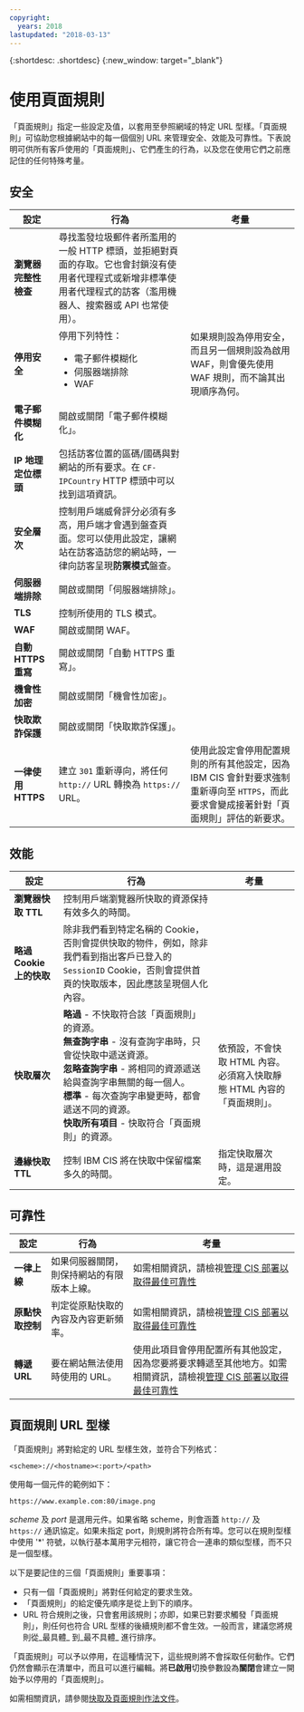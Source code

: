 ```yaml
---
copyright:
  years: 2018
lastupdated: "2018-03-13"
---
```


{:shortdesc: .shortdesc}
{:new_window: target="_blank"}

# 使用頁面規則

「頁面規則」指定一些設定及值，以套用至參照網域的特定 URL 型樣。「頁面規則」可協助您根據網站中的每一個個別 URL 來管理安全、效能及可靠性。下表說明可供所有客戶使用的「頁面規則」、它們產生的行為，以及您在使用它們之前應記住的任何特殊考量。

## 安全

| **設定** | **行為** | **考量** |
|-----------|----------|----------------|
|**瀏覽器完整性檢查**|尋找濫發垃圾郵件者所濫用的一般 HTTP 標頭，並拒絕對頁面的存取。它也會封鎖沒有使用者代理程式或新增非標準使用者代理程式的訪客（濫用機器人、搜索器或 API 也常使用）。| |
|**停用安全**|停用下列特性：<ul><li>電子郵件模糊化</li> <li>伺服器端排除</li> <li>WAF</li></ul>|如果規則設為停用安全，而且另一個規則設為啟用 WAF，則會優先使用 WAF 規則，而不論其出現順序為何。|
|**電子郵件模糊化**|開啟或關閉「電子郵件模糊化」。| |
|**IP 地理定位標頭**|包括訪客位置的區碼/國碼與對網站的所有要求。在 `CF-IPCountry` HTTP 標頭中可以找到這項資訊。| |  
|**安全層次**|控制用戶端威脅評分必須有多高，用戶端才會遇到盤查頁面。您可以使用此設定，讓網站在訪客造訪您的網站時，一律向訪客呈現**防禦模式**盤查。| |
|**伺服器端排除**|開啟或關閉「伺服器端排除」。| |
|**TLS**|控制所使用的 TLS 模式。| |
|**WAF**|開啟或關閉 WAF。| |  
|**自動 HTTPS 重寫**|開啟或關閉「自動 HTTPS 重寫」。| |
|**機會性加密**|開啟或關閉「機會性加密」。| |
|**快取欺詐保護**|開啟或關閉「快取欺詐保護」。| |
|**一律使用 HTTPS**|建立 `301` 重新導向，將任何 `http://` URL 轉換為 `https://` URL。|使用此設定會停用配置規則的所有其他設定，因為 IBM CIS 會針對要求強制重新導向至 `HTTPS`，而此要求會變成接著針對「頁面規則」評估的新要求。|

## 效能
| **設定** | **行為** | **考量** |
|-----------|----------|----------------|
|**瀏覽器快取 TTL**|控制用戶端瀏覽器所快取的資源保持有效多久的時間。| |
|**略過 Cookie 上的快取**|除非我們看到特定名稱的 Cookie，否則會提供快取的物件，例如，除非我們看到指出客戶已登入的 `SessionID` Cookie，否則會提供首頁的快取版本，因此應該呈現個人化內容。| |
|**快取層次**|**略過** - 不快取符合該「頁面規則」的資源。<br>**無查詢字串** - 沒有查詢字串時，只會從快取中遞送資源。<br>**忽略查詢字串** - 將相同的資源遞送給與查詢字串無關的每一個人。<br>**標準** - 每次查詢字串變更時，都會遞送不同的資源。<br> **快取所有項目** - 快取符合「頁面規則」的資源。|依預設，不會快取 HTML 內容。必須寫入快取靜態 HTML 內容的「頁面規則」。|
|**邊緣快取 TTL**|控制 IBM CIS 將在快取中保留檔案多久的時間。|指定快取層次時，這是選用設定。|

## 可靠性
| **設定** | **行為** | **考量** |
|-----------|----------|----------------|
|**一律上線**|如果伺服器關閉，則保持網站的有限版本上線。|如需相關資訊，請檢視[管理 CIS 部署以取得最佳可靠性](managing-for-reliability.html)|
|**原點快取控制**|判定從原點快取的內容及內容更新頻率。|如需相關資訊，請檢視[管理 CIS 部署以取得最佳可靠性](managing-for-reliability.html)|
|**轉遞 URL** |要在網站無法使用時使用的 URL。| 使用此項目會停用配置所有其他設定，因為您要將要求轉遞至其他地方。如需相關資訊，請檢視[管理 CIS 部署以取得最佳可靠性](managing-for-reliability.html)|

## 頁面規則 URL 型樣

「頁面規則」將對給定的 URL 型樣生效，並符合下列格式：

`<scheme>://<hostname><:port>/<path>`

使用每一個元件的範例如下：

`https://www.example.com:80/image.png`

*scheme* 及 *port* 是選用元件。如果省略 scheme，則會涵蓋 `http://` 及 `https://` 通訊協定。如果未指定 port，則規則將符合所有埠。您可以在規則型樣中使用 '*' 符號，以執行基本萬用字元相符，讓它符合一連串的類似型樣，而不只是一個型樣。

以下是要記住的三個「頁面規則」重要事項：

 * 只有一個「頁面規則」將對任何給定的要求生效。
 * 「頁面規則」的給定優先順序是從上到下的順序。
 * URL 符合規則之後，只會套用該規則；亦即，如果已對要求觸發「頁面規則」，則任何也符合 URL 型樣的後續規則都不會生效。一般而言，建議您將規則從_最具體_ 到_最不具體_ 進行排序。

「頁面規則」可以予以停用，在這種情況下，這些規則將不會採取任何動作。它們仍然會顯示在清單中，而且可以進行編輯。將**已啟用**切換參數設為**關閉**會建立一開始予以停用的「頁面規則」。

如需相關資訊，請參閱[快取及頁面規則作法文件](caching-with-page-rules.html)。
